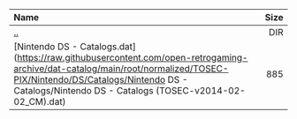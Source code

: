 |Name|Size|
|:---|---:|
|[..](../index.html)|DIR|
|[Nintendo DS - Catalogs.dat](https://raw.githubusercontent.com/open-retrogaming-archive/dat-catalog/main/root/normalized/TOSEC-PIX/Nintendo/DS/Catalogs/Nintendo DS - Catalogs/Nintendo DS - Catalogs (TOSEC-v2014-02-02_CM).dat)|885|
